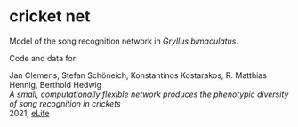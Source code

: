 # cricket net

Model of the song recognition network in _Gryllus bimaculatus_.

Code and data for:

Jan Clemens, Stefan Schöneich, Konstantinos Kostarakos, R. Matthias Hennig, Berthold Hedwig<br>
_A small, computationally flexible network produces the phenotypic diversity of song recognition in crickets_<br>
2021, [eLife](https://elifesciences.org/articles/61475)
